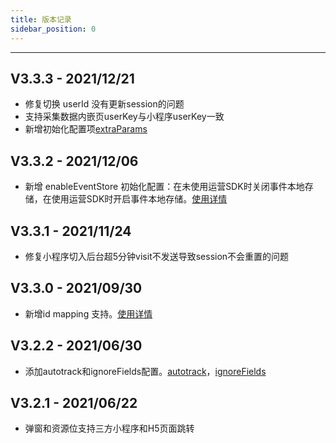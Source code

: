 ```yaml
---
title: 版本记录
sidebar_position: 0
---
```

-----
## V3.3.3 - 2021/12/21

* 修复切换 userId 没有更新session的问题
* 支持采集数据内嵌页userKey与小程序userKey一致
* 新增初始化配置项[extraParams](/docs/miniprogram/initSettings#extraparams)


## V3.3.2 - 2021/12/06

* 新增 enableEventStore 初始化配置：在未使用运营SDK时关闭事件本地存储，在使用运营SDK时开启事件本地存储。[使用详情](/docs/miniprogram/initSettings#enableeventstore)

## V3.3.1 - 2021/11/24

* 修复小程序切入后台超5分钟visit不发送导致session不会重置的问题

## V3.3.0 - 2021/09/30

* 新增id mapping 支持。[使用详情](/docs/miniprogram/initSettings#enableidmapping)



## V3.2.2 - 2021/06/30

* 添加autotrack和ignoreFields配置。[autotrack](/docs/miniprogram/initSettings#autotrack)，[ignoreFields](/docs/miniprogram/initSettings#ignorefields)



## V3.2.1 - 2021/06/22

* 弹窗和资源位支持三方小程序和H5页面跳转
